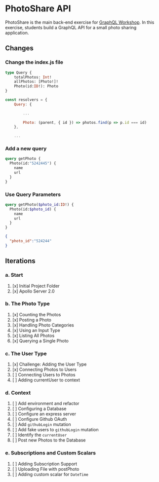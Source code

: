 PhotoShare API
===============
PhotoShare is the main back-end exercise for [GraphQL Workshop](https://www.graphqlworkshop.com). In this exercise, students build a GraphQL API for a small photo sharing application.

Changes
---------------

### Change the index.js file

```graphql
type Query {
    totalPhotos: Int!
    allPhotos: [Photo!]!
    Photo(id:ID!): Photo
}
```

```javascript
const resolvers = {
    Query: {

        ...
        
        Photo: (parent, { id }) => photos.find(p => p.id === id)
    },

    ...

```

### Add a new query 

```graphql
query getPhoto {
  Photo(id:"5242445") {
    name
    url
  }
}
```


### Use Query Parameters

```graphql
query getPhoto($photo_id:ID!) {
  Photo(id:$photo_id) {
    name
    url
  }
}
```

```json
{
  "photo_id":"524244"
}
```

Iterations
---------------

### a. Start

1. [x] Initial Project Folder
2. [x] Apollo Server 2.0

### b. The Photo Type

1. [x] Counting the Photos 
2. [x] Posting a Photo 
3. [x] Handling Photo Categories 
4. [x] Using an Input Type 
5. [x] Listing All Photos 
6. [x] Querying a Single Photo 

### c. The User Type

1. [x] Challenge: Adding the User Type
2. [x] Connecting Photos to Users
3. [ ] Connecting Users to Photos
4. [ ] Adding currentUser to context

### d. Context

1. [ ] Add environment and refactor
2. [ ] Configuring a Database
3. [ ] Configure an express server
4. [ ] Configure Github OAuth
5. [ ] Add `githubLogin` mutation
6. [ ] Add fake users to `githubLogin` mutation
7. [ ] Identify the `currentUser`
8. [ ] Post new Photos to the Database

### e. Subscriptions and Custom Scalars

1. [ ] Adding Subscription Support 
2. [ ] Uploading File with postPhoto 
3. [ ] Adding custom scalar for `DateTime`
